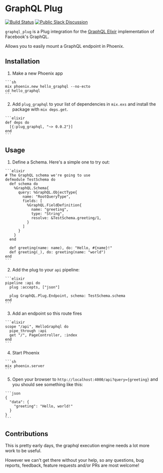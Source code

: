 # GraphQL Plug

[![Build Status](https://travis-ci.org/joshprice/plug_graphql.svg)](https://travis-ci.org/joshprice/plug_graphql)
[![Public Slack Discussion](https://graphql-slack.herokuapp.com/badge.svg)](https://graphql-slack.herokuapp.com/)

`graphql_plug` is a Plug integration for the [GraphQL Elixir](https://github.com/joshprice/graphql-elixir) implementation of Facebook's GraphQL.

Allows you to easily mount a GraphQL endpoint in Phoenix.

## Installation

  1. Make a new Phoenix app

    ```sh
    mix phoenix.new hello_graphql --no-ecto
    cd hello_graphql
    ```

  2. Add `plug_graphql` to your list of dependencies in `mix.exs` and install the package with `mix deps.get`.

    ```elixir
    def deps do
      [{:plug_graphql, "~> 0.0.2"}]
    end
    ```

## Usage

  1. Define a Schema. Here's a simple one to try out:

    ```elixir
    # The GraphQL schema we're going to use
    defmodule TestSchema do
      def schema do
        %GraphQL.Schema{
          query: %GraphQL.ObjectType{
            name: "RootQueryType",
            fields: [
              %GraphQL.FieldDefinition{
                name: "greeting",
                type: "String",
                resolve: &TestSchema.greeting/1,
              }
            ]
          }
        }
      end

      def greeting(name: name), do: "Hello, #{name}!"
      def greeting(_), do: greeting(name: "world")
    end
    ```

  2. Add the plug to your `api` pipeline:

    ```elixir
    pipeline :api do
      plug :accepts, ["json"]

      plug GraphQL.Plug.Endpoint, schema: TestSchema.schema
    end
    ```

  3. Add an endpoint so this route fires

    ```elixir
    scope "/api", HelloGraphql do
      pipe_through :api
      get "/", PageController, :index
    end
    ```

  4. Start Phoenix

    ```sh
    mix phoenix.server
    ```

  5. Open your browser to `http://localhost:4000/api?query={greeting}` and you should see something like this:

    ```json
    {
      "data": {
        "greeting": "Hello, world!"
      }
    }
    ```

## Contributions

This is pretty early days, the graphql execution engine needs a lot more work to be useful.

However we can't get there without your help, so any questions, bug reports, feedback,
feature requests and/or PRs are most welcome!
